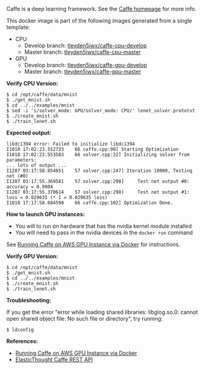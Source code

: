 Caffe is a deep learning framework.   See the [Caffe homepage](http://caffe.berkeleyvision.org/) for more info.  

This docker image is part of the following images generated from a single template:

* CPU
    * Develop branch: [tleyden5iwx/caffe-cpu-develop](https://registry.hub.docker.com/u/tleyden5iwx/caffe-cpu-develop/)
    * Master branch: [tleyden5iwx/caffe-cpu-master](https://registry.hub.docker.com/u/tleyden5iwx/caffe-cpu-master/)
* GPU 
    * Develop branch: [tleyden5iwx/caffe-gpu-develop](https://registry.hub.docker.com/u/tleyden5iwx/caffe-gpu-develop/)
    * Master branch: [tleyden5iwx/caffe-gpu-master](https://registry.hub.docker.com/u/tleyden5iwx/caffe-gpu-master/)

**Verify CPU Version:**

    $ cd /opt/caffe/data/mnist
    $ ./get_mnist.sh
    $ cd ../../examples/mnist
    $ sed -i 's/solver_mode: GPU/solver_mode: CPU/' lenet_solver.prototxt
    $ ./create_mnist.sh
    $ ./train_lenet.sh

**Expected output:**

    libdc1394 error: Failed to initialize libdc1394 
    I1018 17:02:23.552733    66 caffe.cpp:90] Starting Optimization 
    I1018 17:02:23.553583    66 solver.cpp:32] Initializing solver from parameters:
    ... lots of output ...
    I1207 03:17:50.054651    57 solver.cpp:247] Iteration 10000, Testing net (#0)
    I1207 03:17:55.369581    57 solver.cpp:298]     Test net output #0: accuracy = 0.9904
    I1207 03:17:55.370614    57 solver.cpp:298]     Test net output #1: loss = 0.029635 (* 1 = 0.029635 loss)
    I1018 17:17:58.684598    66 caffe.cpp:102] Optimization Done.

**How to launch GPU instances:**

* You will to run on hardware that has the nvidia kernel module installed
* You will need to pass in the nvidia devices in the `docker run` command

See [Running Caffe on AWS GPU Instance via Docker](http://tleyden.github.io/blog/2014/10/25/running-caffe-on-aws-gpu-instance-via-docker/) for instructions.  

**Verify GPU Version:**

    $ cd /opt/caffe/data/mnist
    $ ./get_mnist.sh
    $ cd ../../examples/mnist
    $ ./create_mnist.sh
    $ ./train_lenet.sh

**Troubleshooting:**

If you get the error "error while loading shared libraries: libglog.so.0: cannot open shared object file: No such file or directory", try running:

    $ ldconfig

**References:**

* [Running Caffe on AWS GPU Instance via Docker](http://tleyden.github.io/blog/2014/10/25/running-caffe-on-aws-gpu-instance-via-docker/)
* [ElasticThought Caffe REST API](https://github.com/tleyden/elastic-thought)
